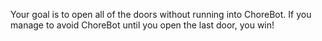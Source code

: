 Your goal is to open all of the doors without running into ChoreBot. If you manage to avoid ChoreBot until you open the last door, you win!
